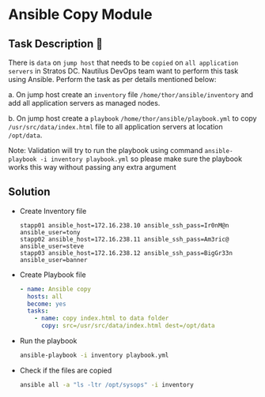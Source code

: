 # Ansible Copy Module

## Task Description 📔

There is `data` on `jump host` that needs to be `copied` on `all application servers` in Stratos DC. Nautilus DevOps team want to perform this task using Ansible. Perform the task as per details mentioned below:

a. On jump host create an `inventory` file `/home/thor/ansible/inventory` and add all application servers as managed nodes.

b. On jump host create a `playbook` `/home/thor/ansible/playbook.yml` to copy `/usr/src/data/index.html` file to all application servers at location `/opt/data`.

Note: Validation will try to run the playbook using command `ansible-playbook -i inventory playbook.yml` so please make sure the playbook works this way without passing any extra argument

## Solution

- Create Inventory file
  ```
  stapp01 ansible_host=172.16.238.10 ansible_ssh_pass=Ir0nM@n  ansible_user=tony
  stapp02 ansible_host=172.16.238.11 ansible_ssh_pass=Am3ric@  ansible_user=steve
  stapp03 ansible_host=172.16.238.12 ansible_ssh_pass=BigGr33n  ansible_user=banner
  ```

- Create Playbook file
  
  ```yaml
  - name: Ansible copy
    hosts: all
    become: yes
    tasks:
      - name: copy index.html to data folder
        copy: src=/usr/src/data/index.html dest=/opt/data
  ```

- Run the playbook
  
  ```bash
  ansible-playbook -i inventory playbook.yml
  ```

- Check if the files are copied
  
  ```bash
  ansible all -a "ls -ltr /opt/sysops" -i inventory
  ```